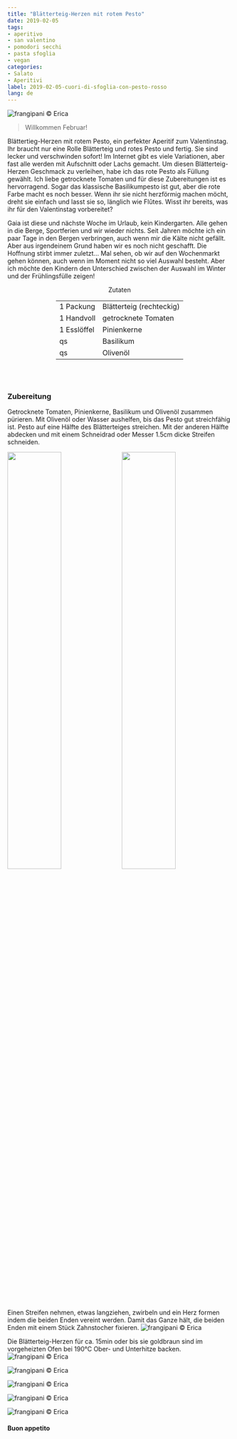 ```yaml
---
title: "Blätterteig-Herzen mit rotem Pesto"
date: 2019-02-05
tags:
- aperitivo
- san valentino
- pomodori secchi
- pasta sfoglia
- vegan
categories:
- Salato
- Aperitivi
label: 2019-02-05-cuori-di-sfoglia-con-pesto-rosso
lang: de
---
```

![](../2019-02-05-cuori-di-sfoglia-con-pesto-rosso/header.jpeg "frangipani © Erica")

> Willkommen Februar!

Blättertieg-Herzen mit rotem Pesto, ein perfekter Aperitif zum Valentinstag. Ihr braucht nur eine Rolle Blätterteig und rotes Pesto und fertig. Sie sind lecker und verschwinden sofort! Im Internet gibt es viele Variationen, aber fast alle werden mit Aufschnitt oder Lachs gemacht. Um diesen Blätterteig-Herzen Geschmack zu verleihen, habe ich das rote Pesto als Füllung gewählt. Ich liebe getrocknete Tomaten und für diese Zubereitungen ist es hervorragend. Sogar das klassische Basilikumpesto ist gut, aber die rote Farbe macht es noch besser. Wenn ihr sie nicht herzförmig machen möcht, dreht sie einfach und lasst sie so, länglich wie Flûtes. Wisst ihr bereits, was ihr für den Valentinstag vorbereitet?

Gaia ist diese und nächste Woche im Urlaub, kein Kindergarten. Alle gehen in die Berge, Sportferien und wir wieder nichts. Seit Jahren möchte ich ein paar Tage in den Bergen verbringen, auch wenn mir die Kälte nicht gefällt. Aber aus irgendeinem Grund haben wir es noch nicht geschafft. Die Hoffnung stirbt immer zuletzt... Mal sehen, ob wir auf den Wochenmarkt gehen können, auch wenn im Moment nicht so viel Auswahl besteht. Aber ich möchte den Kindern den Unterschied zwischen der Auswahl im Winter und der Frühlingsfülle zeigen!

<div id="wrapper" style="text-align: center">
  <div id="yourdiv" style="display: inline-block;">
    <div class="ingredients">
      <div class="ingredients-title">Zutaten</div>
      <table>
        <tbody>
          </tr>
          <tr>
            <td>1 Packung</td>
            <td>Blätterteig (rechteckig)</td>
          </tr>
          <tr>
            <td>1 Handvoll</td>
            <td>getrocknete Tomaten</td>
          </tr>
          <tr>
            <td>1 Esslöffel</td>
            <td>Pinienkerne</td>
          </tr>
          <tr>
            <td>qs</td>
            <td>Basilikum</td>
          </tr>
          <tr>
            <td>qs</td>
            <td>Olivenöl</td>
          </tr>
        </tbody>
      </table>
      <br></br>
    </div>
  </div>
</div>


<h3>
  <font color="grey">
    <i class="fa fa-cogs"></i>
  </font> Zubereitung
</h3>

Getrocknete Tomaten, Pinienkerne, Basilikum und Olivenöl zusammen pürieren. Mit Olivenöl oder Wasser aushelfen, bis das Pesto gut streichfähig ist. Pesto auf eine Hälfte des Blätterteiges streichen. Mit der anderen Hälfte abdecken und mit einem Schneidrad oder Messer 1.5cm dicke Streifen schneiden.
<p>
  <div style="width: 100%; margin-bottom: 0">
    <img style="float: left; width: 49%; margin-right: 1%" src="../2019-02-05-cuori-di-sfoglia-con-pesto-rosso/pesto.jpeg" alt="" title="frangipani © Erica" />
    <img style="float: left; width: 49%; margin-left: 1%" src="../2019-02-05-cuori-di-sfoglia-con-pesto-rosso/tagliato.jpeg" alt="" title="frangipani © Erica" />
    <div style="clear: both"></div>
  </div>
</p>

Einen Streifen nehmen, etwas langziehen, zwirbeln und ein Herz formen indem die beiden Enden vereint werden. Damit das Ganze hält, die beiden Enden mit einem Stück Zahnstocher fixieren.
![](../2019-02-05-cuori-di-sfoglia-con-pesto-rosso/teglia.jpeg "frangipani © Erica")

Die Blätterteig-Herzen für ca. 15min oder bis sie goldbraun sind im vorgeheizten Ofen bei 190°C Ober- und Unterhitze backen.
![](../2019-02-05-cuori-di-sfoglia-con-pesto-rosso/risultato1.jpeg "frangipani © Erica")

![](../2019-02-05-cuori-di-sfoglia-con-pesto-rosso/risultato2.jpeg "frangipani © Erica")

![](../2019-02-05-cuori-di-sfoglia-con-pesto-rosso/risultato3.jpeg "frangipani © Erica")

![](../2019-02-05-cuori-di-sfoglia-con-pesto-rosso/risultato4.jpeg "frangipani © Erica")

![](../2019-02-05-cuori-di-sfoglia-con-pesto-rosso/risultato5.jpeg "frangipani © Erica")

<h4>Buon appetito
  <font color="red">
    <i class="fa fa-smile-o"></i>
  </font>
</h4>
